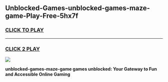 
## Unblocked-Games-unblocked-games-maze-game-Play-Free-5hx7f
<h3>
<a href="https://premium76.site?title=unblocked-games-maze-game&ref=20A">CLICK TO PLAY</a></h3>
<hr>

<h3>
<a href="https://premium76.site?title=unblocked-games-maze-game&ref=20A">CLICK 2 PLAY</a>
  
</h3>

<a href="https://premium76.site?title=unblocked-games-maze-game&ref=20A"><img src="https://clearcache.store/games.png"></a>


**unblocked-games-maze-game games unblocked: Your Gateway to Fun and Accessible Online Gaming**

